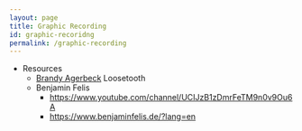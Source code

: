 ```yaml
---
layout: page
title: Graphic Recording
id: graphic-recoridng
permalink: /graphic-recording
---
```


* Resources
	* [Brandy Agerbeck](https://www.loosetooth.com/about) Loosetooth
	*   Benjamin Felis
		* https://www.youtube.com/channel/UCIJzB1zDmrFeTM9n0v9Ou6A
		* https://www.benjaminfelis.de/?lang=en
	 